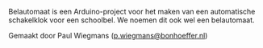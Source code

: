 

Belautomaat is een Arduino-project voor het maken van een automatische schakelklok voor een schoolbel. We noemen dit ook wel een belautomaat.

Gemaakt door Paul Wiegmans (p.wiegmans@bonhoeffer.nl)
